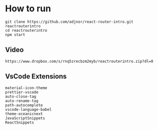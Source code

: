 # How to run

```
git clone https://github.com/adjnor/react-router-intro.git reactrouterintro
cd reactrouterintro
npm start
```

## Video

```
https://www.dropbox.com/s/rnq5zrecbzm2myb/reactrouterintro.zip?dl=0
```

## VsCode Extensions

```
material-icon-theme
prettier-vscode
auto-close-tag
auto-rename-tag
path-autocomplete
vscode-language-babel
theme-oceanicnext
JavaScriptSnippets
ReactSnippets
```
